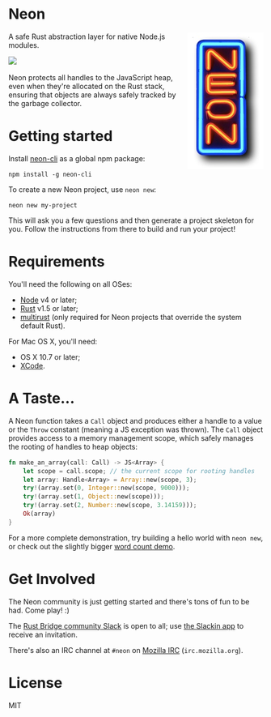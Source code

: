# Neon

<img align="right" src="neon.jpg" alt="neon"/>A safe Rust abstraction layer for native Node.js modules.

[![](http://meritbadge.herokuapp.com/neon)](https://crates.io/crates/neon)

Neon protects all handles to the JavaScript heap, even when they're allocated on the Rust stack, ensuring that objects are always safely tracked by the garbage collector.

# Getting started

Install [neon-cli](https://github.com/rustbridge/neon-cli) as a global npm package:

```
npm install -g neon-cli
```

To create a new Neon project, use `neon new`:

```
neon new my-project
```

This will ask you a few questions and then generate a project skeleton for you. Follow the instructions from there to build and run your project!

# Requirements

You'll need the following on all OSes:

* [Node](http://nodejs.org) v4 or later;
* [Rust](http://rust-lang.org) v1.5 or later;
* [multirust](https://github.com/brson/multirust) (only required for Neon projects that override the system default Rust).

For Mac OS X, you'll need:

* OS X 10.7 or later;
* [XCode](https://developer.apple.com/xcode/download/).

# A Taste...

A Neon function takes a `Call` object and produces either a handle to a value or the `Throw` constant (meaning a JS exception was thrown). The `Call` object provides access to a memory management scope, which safely manages the rooting of handles to heap objects:

```rust
fn make_an_array(call: Call) -> JS<Array> {
    let scope = call.scope; // the current scope for rooting handles
    let array: Handle<Array> = Array::new(scope, 3);
    try!(array.set(0, Integer::new(scope, 9000)));
    try!(array.set(1, Object::new(scope)));
    try!(array.set(2, Number::new(scope, 3.14159)));
    Ok(array)
}
```

For a more complete demonstration, try building a hello world with `neon new`, or check out the slightly bigger [word count demo](https://github.com/dherman/wc-demo).

# Get Involved

The Neon community is just getting started and there's tons of fun to be had. Come play! :)

The [Rust Bridge community Slack](http://rustbridge.slack.com) is open to all; use [the Slackin app](http://rustbridge-community-slackin.herokuapp.com) to receive an invitation.

There's also an IRC channel at `#neon` on [Mozilla IRC](https://wiki.mozilla.org/IRC) (`irc.mozilla.org`).

# License

MIT
